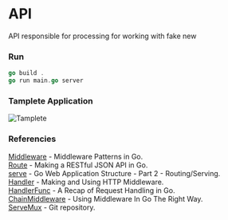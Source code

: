 # API 

 API responsible for processing for working with fake new

### Run 
```go
go build .
go run main.go server 
```

### Tamplete Application 
![Tamplete](https://drstearns.github.io/tutorials/gomiddleware/img/flow.png)

### Referencies

[Middleware](https://drstearns.github.io/tutorials/gomiddleware/) - Middleware Patterns in Go.  
[Route](https://thenewstack.io/make-a-restful-json-api-go/) - Making a RESTful JSON API in Go.  
[serve](https://aaf.engineering/go-web-application-structure-part-2/) - Go Web Application Structure - Part 2 - Routing/Serving.  
[Handler](https://www.alexedwards.net/blog/making-and-using-middleware) - Making and Using HTTP Middleware.  
[HandlerFunc](https://www.alexedwards.net/blog/a-recap-of-request-handling) - A Recap of Request Handling in Go.  
[ChainMiddleware](https://kenyaappexperts.com/blog/using-middleware-in-go/) - Using Middleware In Go The Right Way.  
[ServeMux](https://gist.github.com/delsner/64e79da93a77aa364e79013d3baeaa3e#file-address-go-L10) - Git repository.